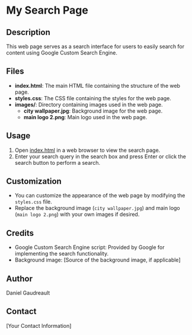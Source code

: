 # My Search Page

## Description
This web page serves as a search interface for users to easily search for content using Google Custom Search Engine.

## Files
- **index.html**: The main HTML file containing the structure of the web page.
- **styles.css**: The CSS file containing the styles for the web page.
- **images/**: Directory containing images used in the web page.
  - **city wallpaper.jpg**: Background image for the web page.
  - **main logo 2.png**: Main logo used in the web page.

## Usage
1. Open [index.html](https://danielgaudreault.github.io/J.A.R.V.I.S/index.html) in a web browser to view the search page.
2. Enter your search query in the search box and press Enter or click the search button to perform a search.

## Customization
- You can customize the appearance of the web page by modifying the `styles.css` file.
- Replace the background image (`city wallpaper.jpg`) and main logo (`main logo 2.png`) with your own images if desired.

## Credits
- Google Custom Search Engine script: Provided by Google for implementing the search functionality.
- Background image: [Source of the background image, if applicable]

## Author
Daniel Gaudreault

## Contact
[Your Contact Information]
